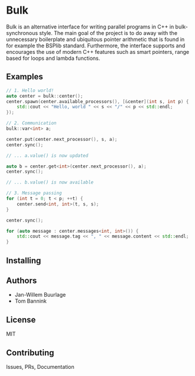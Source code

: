 Bulk
====

Bulk is an alternative interface for writing parallel programs in C++ in bulk-synchronous style. The main goal of the project is to do away with the unnecessary boilerplate and ubiquitous pointer arithmetic that is found in for example the BSPlib standard. Furthermore, the interface supports and encourages the use of modern C++ features such as smart pointers, range based for loops and lambda functions.

Examples
--------

```cpp
// 1. Hello world!
auto center = bulk::center();
center.spawn(center.available_processors(), [&center](int s, int p) {
    std::cout << "Hello, world " << s << "/" << p << std::endl;
});

// 2. Communication
bulk::var<int> a;

center.put(center.next_processor(), s, a);
center.sync();

// ... a.value() is now updated

auto b = center.get<int>(center.next_processor(), a);
center.sync();

// ... b.value() is now available

// 3. Message passing
for (int t = 0; t < p; ++t) {
    center.send<int, int>(t, s, s);
}

center.sync();

for (auto message : center.messages<int, int>()) {
    std::cout << message.tag << ", " << message.content << std::endl;
}
```

Installing
----------

Authors
-------

* Jan-Willem Buurlage
* Tom Bannink

License
-------

MIT

Contributing
------------

Issues, PRs, Documentation
